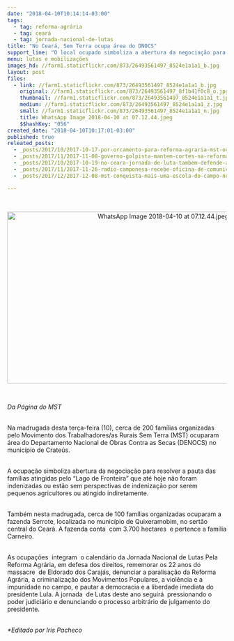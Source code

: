 ```yaml
---
date: "2018-04-10T10:14:14-03:00"
tags:
  - tag: reforma-agrária
  - tag: ceará
  - tag: jornada-nacional-de-lutas
title: "No Ceará, Sem Terra ocupa área do DNOCS"
support_line: "O local ocupado simboliza a abertura da negociação para resolver a pauta das famílias atingidas pelo lago de Fronteira "
menu: lutas e mobilizações
images_hd: //farm1.staticflickr.com/873/26493561497_8524e1a1a1_b.jpg
layout: post
files:
  - link: //farm1.staticflickr.com/873/26493561497_8524e1a1a1_b.jpg
    original: //farm1.staticflickr.com/873/26493561497_8f1b41f0c8_o.jpg
    thumbnail: //farm1.staticflickr.com/873/26493561497_8524e1a1a1_t.jpg
    medium: //farm1.staticflickr.com/873/26493561497_8524e1a1a1_z.jpg
    small: //farm1.staticflickr.com/873/26493561497_8524e1a1a1_n.jpg
    title: WhatsApp Image 2018-04-10 at 07.12.44.jpeg
    $$hashKey: "056"
created_date: "2018-04-10T10:17:01-03:00"
published: true
releated_posts:
  - _posts/2017/10/2017-10-17-por-orcamento-para-reforma-agraria-mst-ocupa-ministerio-e-amplia-jornada-para-16-estados.md
  - _posts/2017/11/2017-11-08-governo-golpista-mantem-cortes-na-reforma-agraria-e-na-agricultura-familiar.md
  - _posts/2017/10/2017-10-19-no-ceara-jornada-de-luta-tambem-defende-a-democratizacao-da-comunicacao.md
  - _posts/2017/11/2017-11-26-radio-camponesa-recebe-oficina-de-comunicacao-popular.md
  - _posts/2017/12/2017-12-08-mst-conquista-mais-uma-escola-do-campo-no-ceara.md

---
```

<p>&nbsp;</p>

<p style="text-align:center"><img alt="WhatsApp Image 2018-04-10 at 07.12.44.jpeg" height="394" src="//farm1.staticflickr.com/873/26493561497_8524e1a1a1_b.jpg" width="700" /></p>

<p>&nbsp;</p>

<p><em>Da P&aacute;gina do MST&nbsp;</em></p>

<p><br />
Na madrugada desta ter&ccedil;a-feira (10), cerca de 200 fam&iacute;lias organizadas pelo Movimento dos Trabalhadores/as Rurais Sem Terra (MST) ocuparam &aacute;rea do Departamento Nacional de Obras Contra as Secas (DENOCS) no munic&iacute;pio de Crate&uacute;s.&nbsp;</p>

<p><br />
A ocupa&ccedil;&atilde;o simboliza abertura da negocia&ccedil;&atilde;o para resolver a pauta das fam&iacute;lias atingidas pelo &ldquo;Lago de Fronteira&rdquo; que at&eacute; hoje n&atilde;o foram indenizadas ou est&atilde;o sem perspectivas de indeniza&ccedil;&atilde;o por serem&nbsp; pequenos agricultores ou atingido indiretamente.</p>

<p><br />
Tamb&eacute;m nesta madrugada, cerca de 100 fam&iacute;lias organizadas ocuparam a fazenda Serrote, localizada no munic&iacute;pio de Quixeramobim, no sert&atilde;o central do Cear&aacute;. A fazenda conta&nbsp; com 3.700 hectares&nbsp; e pertence a fam&iacute;lia Carneiro.</p>

<p><br />
As ocupa&ccedil;&otilde;es&nbsp; integram&nbsp; o calend&aacute;rio da Jornada Nacional de Lutas Pela Reforma Agr&aacute;ria, em defesa dos direitos, rememorar os 22 anos do massacre&nbsp; de Eldorado dos Caraj&aacute;s, denunciar a paralisa&ccedil;&atilde;o da Reforma Agr&aacute;ria, a criminaliza&ccedil;&atilde;o dos Movimentos Populares, a viol&ecirc;ncia e a impunidade no campo, e pautar a democracia e a liberdade imediata do presidente Lula. A jornada&nbsp; de Lutas deste ano seguir&aacute;&nbsp; pressionando o poder judici&aacute;rio e denunciando o processo arbitr&aacute;rio de julgamento do presidente.</p>

<p><br />
<em>*Editado por Iris Pacheco</em></p>
